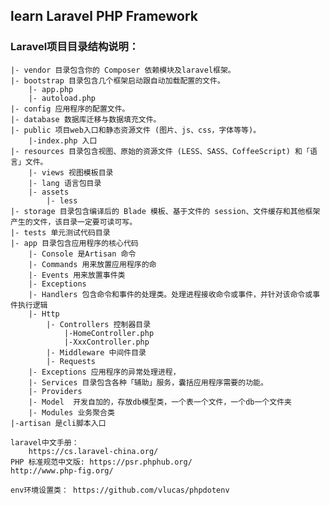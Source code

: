 ## learn Laravel PHP Framework
### Laravel项目目录结构说明：
	|- vendor 目录包含你的 Composer 依赖模块及laravel框架。
	|- bootstrap 目录包含几个框架启动跟自动加载配置的文件。
		|- app.php
		|- autoload.php
	|- config 应用程序的配置文件。
	|- database 数据库迁移与数据填充文件。
	|- public 项目web入口和静态资源文件 (图片、js、css，字体等等)。
	    |-index.php 入口
	|- resources 目录包含视图、原始的资源文件 (LESS、SASS、CoffeeScript) 和「语言」文件。
		|- views 视图模板目录
		|- lang 语言包目录
		|- assets
			|- less
	|- storage 目录包含编译后的 Blade 模板、基于文件的 session、文件缓存和其他框架产生的文件，该目录一定要可读可写。
	|- tests 单元测试代码目录
	|- app 目录包含应用程序的核心代码
		|- Console 是Artisan 命令
		|- Commands 用来放置应用程序的命
		|- Events 用来放置事件类
		|- Exceptions
		|- Handlers 包含命令和事件的处理类。处理进程接收命令或事件，并针对该命令或事件执行逻辑
		|- Http
			|- Controllers 控制器目录
			    |-HomeController.php
			    |-XxxController.php
			|- Middleware 中间件目录
			|- Requests
		|- Exceptions 应用程序的异常处理进程，
		|- Services 目录包含各种「辅助」服务，囊括应用程序需要的功能。
		|- Providers 
		|- Model  开发自加的，存放db模型类，一个表一个文件，一个db一个文件夹
		|- Modules 业务聚合类
    |-artisan 是cli脚本入口

```
laravel中文手册：
    https://cs.laravel-china.org/
PHP 标准规范中文版: https://psr.phphub.org/
http://www.php-fig.org/

env环境设置类： https://github.com/vlucas/phpdotenv

```